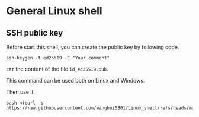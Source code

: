 # General Linux shell

## SSH public key

Before start this shell, you can create the public key by following code.

```shell
ssh-keygen -t ed25519 -C "Your comment"
```

`cat` the content of the file `id_ed25519.pub`.

This command can be used both on Linux and Windows.

Then use it.

```shell
bash <(curl -s https://raw.githubusercontent.com/wanghui5801/Linux_shell/refs/heads/main/ssh.sh)
```
